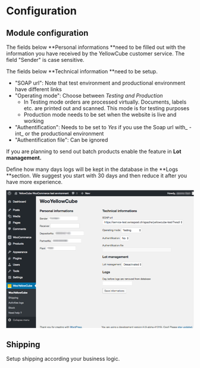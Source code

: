 # Configuration

## Module configuration

The fields below **Personal informations **need to be filled out with the information you have received by the YellowCube customer service. The field "Sender" is case sensitive.

The fields below **Technical information **need to be setup.

* "SOAP url": Note that test environment and productional environment have different links
* "Operating mode": Choose between _Testing and Production_
  * In Testing mode orders are processed virtually. Documents, labels etc. are printed out and scanned. This mode is for testing purposes
  * Production mode needs to be set when the website is live and working
* "Authentification": Needs to be set to _Yes_ if you use the Soap url with_ -int_ or the productional environment
* "Authentification file": Can be ignored

If you are planning to send out batch products enable the feature in **Lot management.**

Define how many days logs will be kept in the database in the **Logs **section. We suggest you start with 30 days and then reduce it after you have more experience.

![](/assets/Informations.png)

## Shipping

Setup shipping according your business logic.



